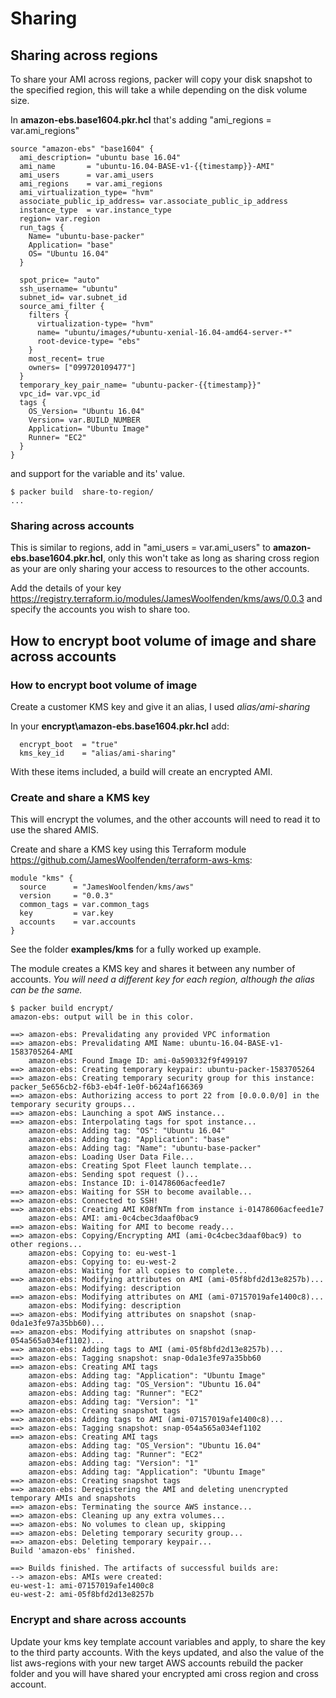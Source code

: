 # Sharing

## Sharing across regions

To share your AMI across regions, packer will copy your disk snapshot to the specified region, this will take a while depending on the disk volume size.

In **amazon-ebs.base1604.pkr.hcl** that's adding "ami_regions = var.ami_regions"

```HCL
source "amazon-ebs" "base1604" {
  ami_description= "ubuntu base 16.04"
  ami_name       = "ubuntu-16.04-BASE-v1-{{timestamp}}-AMI"
  ami_users      = var.ami_users
  ami_regions    = var.ami_regions
  ami_virtualization_type= "hvm"
  associate_public_ip_address= var.associate_public_ip_address
  instance_type  = var.instance_type
  region= var.region
  run_tags {
    Name= "ubuntu-base-packer"
    Application= "base"
    OS= "Ubuntu 16.04"
  }

  spot_price= "auto"
  ssh_username= "ubuntu"
  subnet_id= var.subnet_id
  source_ami_filter {
    filters {
      virtualization-type= "hvm"
      name= "ubuntu/images/*ubuntu-xenial-16.04-amd64-server-*"
      root-device-type= "ebs"
    }
    most_recent= true
    owners= ["099720109477"]
  }
  temporary_key_pair_name= "ubuntu-packer-{{timestamp}}"
  vpc_id= var.vpc_id
  tags {
    OS_Version= "Ubuntu 16.04"
    Version= var.BUILD_NUMBER
    Application= "Ubuntu Image"
    Runner= "EC2"
  }
}
```

and support for the variable and its' value.

```cli
$ packer build  share-to-region/
...
```

### Sharing across accounts

This is similar to regions, add in "ami_users = var.ami_users" to **amazon-ebs.base1604.pkr.hcl**, only this won't take as long as sharing cross region as your are only sharing your access to resources to the other accounts.

Add the details of your key <https://registry.terraform.io/modules/JamesWoolfenden/kms/aws/0.0.3> and specify the accounts you wish to share too.

## How to encrypt boot volume of image and share across accounts

### How to encrypt boot volume of image

Create a customer KMS key and give it an alias, I used _alias/ami-sharing_

In your **encrypt\amazon-ebs.base1604.pkr.hcl** add:

```hcl
  encrypt_boot  = "true"
  kms_key_id    = "alias/ami-sharing"
```

With these items included, a build will create an encrypted AMI.

### Create and share a KMS key

This will encrypt the volumes, and the other accounts will need to read it to use the shared AMIS.

Create and share a KMS key using this Terraform module <https://github.com/JamesWoolfenden/terraform-aws-kms>:

```hcl
module "kms" {
  source      = "JamesWoolfenden/kms/aws"
  version     = "0.0.3"
  common_tags = var.common_tags
  key         = var.key
  accounts    = var.accounts
}
```

See the folder **examples/kms** for a fully worked up example.

The module creates a KMS key and shares it between any number of accounts.
_You will need a different key for each region, although the alias can be the same._

```cli
$ packer build encrypt/
amazon-ebs: output will be in this color.

==> amazon-ebs: Prevalidating any provided VPC information
==> amazon-ebs: Prevalidating AMI Name: ubuntu-16.04-BASE-v1-1583705264-AMI
    amazon-ebs: Found Image ID: ami-0a590332f9f499197
==> amazon-ebs: Creating temporary keypair: ubuntu-packer-1583705264
==> amazon-ebs: Creating temporary security group for this instance: packer_5e656cb2-f6b3-eb4f-1e0f-b624af166369
==> amazon-ebs: Authorizing access to port 22 from [0.0.0.0/0] in the temporary security groups...
==> amazon-ebs: Launching a spot AWS instance...
==> amazon-ebs: Interpolating tags for spot instance...
    amazon-ebs: Adding tag: "OS": "Ubuntu 16.04"
    amazon-ebs: Adding tag: "Application": "base"
    amazon-ebs: Adding tag: "Name": "ubuntu-base-packer"
    amazon-ebs: Loading User Data File...
    amazon-ebs: Creating Spot Fleet launch template...
    amazon-ebs: Sending spot request ()...
    amazon-ebs: Instance ID: i-01478606acfeed1e7
==> amazon-ebs: Waiting for SSH to become available...
==> amazon-ebs: Connected to SSH!
==> amazon-ebs: Creating AMI K08fNTm from instance i-01478606acfeed1e7
    amazon-ebs: AMI: ami-0c4cbec3daaf0bac9
==> amazon-ebs: Waiting for AMI to become ready...
==> amazon-ebs: Copying/Encrypting AMI (ami-0c4cbec3daaf0bac9) to other regions...
    amazon-ebs: Copying to: eu-west-1
    amazon-ebs: Copying to: eu-west-2
    amazon-ebs: Waiting for all copies to complete...
==> amazon-ebs: Modifying attributes on AMI (ami-05f8bfd2d13e8257b)...
    amazon-ebs: Modifying: description
==> amazon-ebs: Modifying attributes on AMI (ami-07157019afe1400c8)...
    amazon-ebs: Modifying: description
==> amazon-ebs: Modifying attributes on snapshot (snap-0da1e3fe97a35bb60)...
==> amazon-ebs: Modifying attributes on snapshot (snap-054a565a034ef1102)...
==> amazon-ebs: Adding tags to AMI (ami-05f8bfd2d13e8257b)...
==> amazon-ebs: Tagging snapshot: snap-0da1e3fe97a35bb60
==> amazon-ebs: Creating AMI tags
    amazon-ebs: Adding tag: "Application": "Ubuntu Image"
    amazon-ebs: Adding tag: "OS_Version": "Ubuntu 16.04"
    amazon-ebs: Adding tag: "Runner": "EC2"
    amazon-ebs: Adding tag: "Version": "1"
==> amazon-ebs: Creating snapshot tags
==> amazon-ebs: Adding tags to AMI (ami-07157019afe1400c8)...
==> amazon-ebs: Tagging snapshot: snap-054a565a034ef1102
==> amazon-ebs: Creating AMI tags
    amazon-ebs: Adding tag: "OS_Version": "Ubuntu 16.04"
    amazon-ebs: Adding tag: "Runner": "EC2"
    amazon-ebs: Adding tag: "Version": "1"
    amazon-ebs: Adding tag: "Application": "Ubuntu Image"
==> amazon-ebs: Creating snapshot tags
==> amazon-ebs: Deregistering the AMI and deleting unencrypted temporary AMIs and snapshots
==> amazon-ebs: Terminating the source AWS instance...
==> amazon-ebs: Cleaning up any extra volumes...
==> amazon-ebs: No volumes to clean up, skipping
==> amazon-ebs: Deleting temporary security group...
==> amazon-ebs: Deleting temporary keypair...
Build 'amazon-ebs' finished.

==> Builds finished. The artifacts of successful builds are:
--> amazon-ebs: AMIs were created:
eu-west-1: ami-07157019afe1400c8
eu-west-2: ami-05f8bfd2d13e8257b
```

### Encrypt and share across accounts

Update your kms key template account variables and apply, to share the key to the third party accounts.
With the keys updated, and also the value of the list aws-regions with your new target AWS accounts rebuild the packer folder and you will have shared your encrypted ami cross region and cross account.
